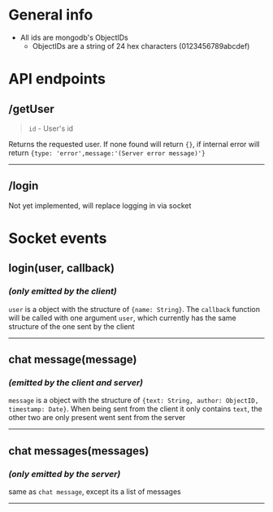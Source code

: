 # General info
* All ids are mongodb's ObjectIDs
  * ObjectIDs are a string of 24 hex characters (0123456789abcdef)
# API endpoints
## /getUser
> `id` - User's id  

Returns the requested user. If none found will return `{}`, if internal error will return `{type: 'error',message:'(Server error message)'}`

---
## /login

Not yet implemented, will replace logging in via socket

# Socket events
## login(user, callback)
### *(only emitted by the client)*
`user` is a object with the structure of `{name: String}`. The `callback` function will be called with one argument `user`, which currently has the same structure of the one sent by the client

---
## chat message(message)
### *(emitted by the client and server)*
`message` is a object with the structure of `{text: String, author: ObjectID, timestamp: Date}`. When being sent from the client it only contains `text`, the other two are only present went sent from the server

---
## chat messages(messages)
### *(only emitted by the server)*
same as `chat message`, except its a list of messages

---
